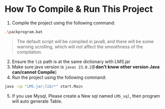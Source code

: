 # How To Compile & Run This Project

1. Compile the project using the following command:

```bash
.\packprogram.bat
```

> The default script will be compiled in java8, and there will be some warning scrolling, which will not affect the smoothness of the compilation.
>
> 

2. Ensure the `lib` path is at the same dictionary with LMS.jar
3. Make sure java version is `javac 23.0.2`(**I don’t know other version Java can/cannot Compile**)
4. Run the project using the following command:

```bash
java -cp "LMS.jar;lib/*" start.Main
```

5. If you use Mysql, Please create a New sql named `LMS_sql`, then program will auto generate Table.
